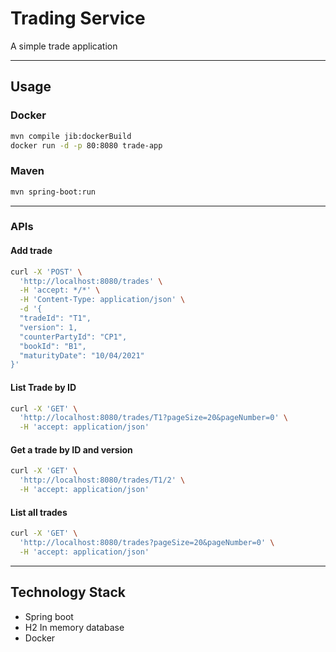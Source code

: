 # Trading Service
A simple trade application
*****

## Usage
### Docker
```bash
mvn compile jib:dockerBuild
docker run -d -p 80:8080 trade-app
```
### Maven
```bash
mvn spring-boot:run
```
---------------------------------------
### APIs
#### Add trade
```bash
curl -X 'POST' \
  'http://localhost:8080/trades' \
  -H 'accept: */*' \
  -H 'Content-Type: application/json' \
  -d '{
  "tradeId": "T1",
  "version": 1,
  "counterPartyId": "CP1",
  "bookId": "B1",
  "maturityDate": "10/04/2021"
}'
```
#### List Trade by ID
```bash
curl -X 'GET' \
  'http://localhost:8080/trades/T1?pageSize=20&pageNumber=0' \
  -H 'accept: application/json'
```
#### Get a trade by ID and version
```bash
curl -X 'GET' \
  'http://localhost:8080/trades/T1/2' \
  -H 'accept: application/json'
```
#### List all trades 

```bash
curl -X 'GET' \
  'http://localhost:8080/trades?pageSize=20&pageNumber=0' \
  -H 'accept: application/json'
```
---------------------------------------
## Technology Stack
* Spring boot
* H2 In memory database
* Docker 


